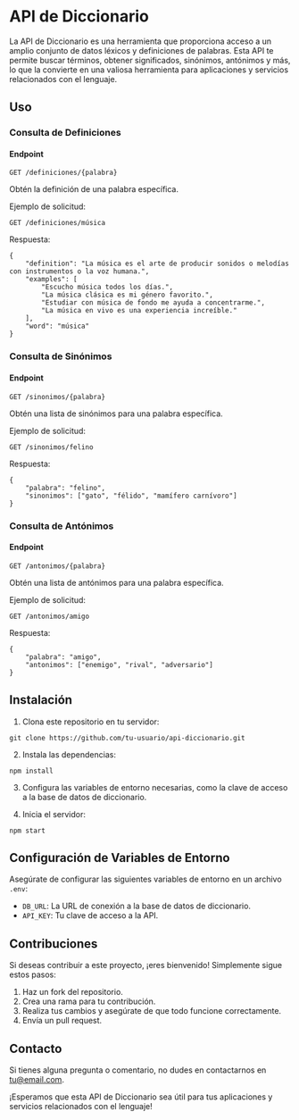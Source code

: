 

# API de Diccionario

La API de Diccionario es una herramienta que proporciona acceso a un amplio conjunto de datos léxicos y definiciones de palabras. Esta API te permite buscar términos, obtener significados, sinónimos, antónimos y más, lo que la convierte en una valiosa herramienta para aplicaciones y servicios relacionados con el lenguaje.

## Uso

### Consulta de Definiciones

#### Endpoint
```
GET /definiciones/{palabra}
```

Obtén la definición de una palabra específica.

Ejemplo de solicitud:
```
GET /definiciones/música
```

Respuesta:
```
{
    "definition": "La música es el arte de producir sonidos o melodías con instrumentos o la voz humana.",
    "examples": [
        "Escucho música todos los días.",
        "La música clásica es mi género favorito.",
        "Estudiar con música de fondo me ayuda a concentrarme.",
        "La música en vivo es una experiencia increíble."
    ],
    "word": "música"
}
```

### Consulta de Sinónimos

#### Endpoint
```
GET /sinonimos/{palabra}
```

Obtén una lista de sinónimos para una palabra específica.

Ejemplo de solicitud:
```
GET /sinonimos/felino
```

Respuesta:
```
{
    "palabra": "felino",
    "sinonimos": ["gato", "félido", "mamífero carnívoro"]
}
```

### Consulta de Antónimos

#### Endpoint
```
GET /antonimos/{palabra}
```

Obtén una lista de antónimos para una palabra específica.

Ejemplo de solicitud:
```
GET /antonimos/amigo
```

Respuesta:
```
{
    "palabra": "amigo",
    "antonimos": ["enemigo", "rival", "adversario"]
}
```

## Instalación

1. Clona este repositorio en tu servidor:

```
git clone https://github.com/tu-usuario/api-diccionario.git
```

2. Instala las dependencias:

```
npm install
```

3. Configura las variables de entorno necesarias, como la clave de acceso a la base de datos de diccionario.

4. Inicia el servidor:

```
npm start
```

## Configuración de Variables de Entorno

Asegúrate de configurar las siguientes variables de entorno en un archivo `.env`:

- `DB_URL`: La URL de conexión a la base de datos de diccionario.
- `API_KEY`: Tu clave de acceso a la API.

## Contribuciones

Si deseas contribuir a este proyecto, ¡eres bienvenido! Simplemente sigue estos pasos:

1. Haz un fork del repositorio.
2. Crea una rama para tu contribución.
3. Realiza tus cambios y asegúrate de que todo funcione correctamente.
4. Envía un pull request.

## Contacto

Si tienes alguna pregunta o comentario, no dudes en contactarnos en [tu@email.com](mailto:tu@email.com).

¡Esperamos que esta API de Diccionario sea útil para tus aplicaciones y servicios relacionados con el lenguaje!


